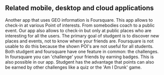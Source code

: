 
## Related mobile, desktop and cloud applications 

Another app that uses GEO information is Foursquare. This app allows to check-in at various Point of interests. From somebodies coach to a public event. Our app also allows to check-in but only at public places who are interesting for all the users. The primary goal of studgent is to discover new places and events, not to know where your friends are. Foursquare is not usable to do this because the shown POI's are not useful for all students.
Both studgent and foursquare have one feature in common: the challenges. In foursquare you can 'challenge' your friends by earning badges. This is also possible in our app. Studgent has the advantage that points can also be earned by other challenges like a quiz or the 'Am I Drunk' game. 


